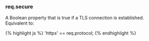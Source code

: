 <h3 id='req.secure'>req.secure</h3>

A Boolean property that is true if a TLS connection is established. Equivalent to:

{% highlight js %}
'https' == req.protocol;
{% endhighlight %}
